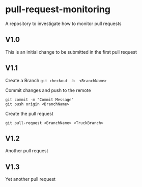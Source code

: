 # pull-request-monitoring

A repository to investigate how to monitor pull requests

## V1.0

This is an initial change to be submitted in the first pull request

## V1.1

Create a Branch
```git checkout -b  <BranchName>```

Commit changes and push to the remote
```git add <files>
git commit -m "Commit Message"
git push origin <BranchName>
```


Create the pull request
```
git pull-request <BranchName> <TruckBranch>
```

## V1.2

Another pull request

## V1.3

Yet another pull request

